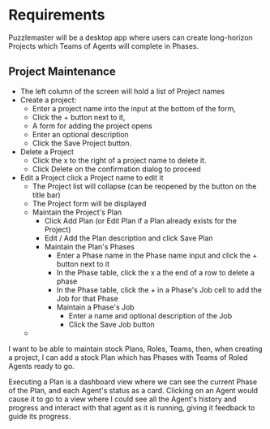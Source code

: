 # Requirements
Puzzlemaster will be a desktop app where users can create long-horizon Projects which Teams of Agents will complete in
Phases.

## Project Maintenance
* The left column of the screen will hold a list of Project names
* Create a project:
  - Enter a project name into the input at the bottom of the form,
  - Click the + button next to it,
  - A form for adding the project opens
  - Enter an optional description
  - Click the Save Project button.
* Delete a Project
  - Click the x to the right of a project name to delete it.
  - Click Delete on the confirmation dialog to proceed
* Edit a Project click a Project name to edit it
  - The Project list will collapse (can be reopened by the button on the title bar)
  - The Project form will be displayed
  - Maintain the Project's Plan
    - Click Add Plan (or Edit Plan if a Plan already exists for the Project)
    - Edit / Add the Plan description and click Save Plan
    - Maintain the Plan's Phases
      - Enter a Phase name in the Phase name input and click the + button next to it
      - In the Phase table, click the x a the end of a row to delete a phase
      - In the Phase table, click the + in a Phase's Job cell to add the Job for that Phase
      - Maintain a Phase's Job
        - Enter a name and optional description of the Job
        - Click the Save Job button
  -
I want to be able to maintain stock Plans, Roles, Teams, then, when creating a project, I can add a stock Plan which has
Phases with Teams of Roled Agents ready to go.

Executing a Plan is a dashboard view where we can see the current Phase of the Plan, and each Agent's status as a card.
Clicking on an Agent would cause it to go to a view where I could see all the Agent's history and progress and interact
with that agent as it is running, giving it feedback to guide its progress.
